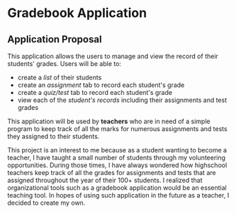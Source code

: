 # Gradebook Application

## Application Proposal

This application allows the users to manage and view the record of their students' grades. 
Users will be able to:
- create a *list* of their students
- create an *assignment* tab to record each student's grade
- create a *quiz/test* tab to record each student's grade
- view each of the *student's records* including their assignments and test grades 

This application will be used by  **teachers** who are in need of a simple program to keep track of all the marks 
for numerous assignments and tests they assigned to their students. 

This project is an interest to me because as a student wanting to become a teacher, I have taught a small number of 
students through my volunteering opportunities. During those times, I have always wondered how highschool teachers keep 
track of all the grades for assignments and tests that are assigned throughout the year of their 100+ students. I 
realized that organizational tools such as a gradebook application would be an essential teaching tool. In hopes of 
using such application in the future as a teacher, I decided to create my own. 
